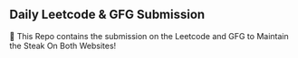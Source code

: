 ## Daily Leetcode & GFG Submission

🦄 This Repo contains the submission on the Leetcode and GFG to Maintain the Steak On Both Websites!


